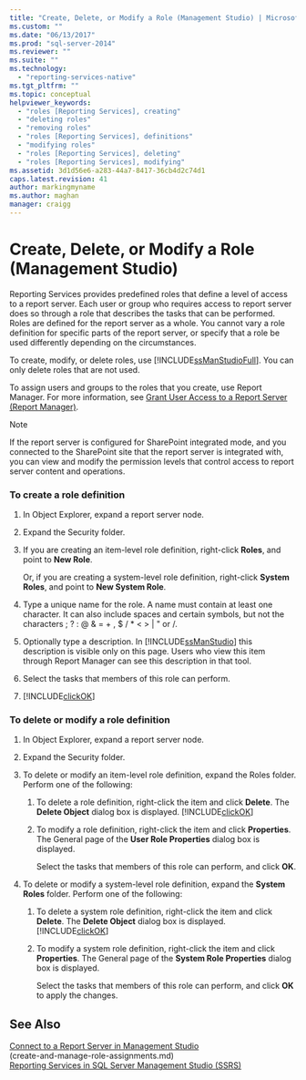 ```yaml
---
title: "Create, Delete, or Modify a Role (Management Studio) | Microsoft Docs"
ms.custom: ""
ms.date: "06/13/2017"
ms.prod: "sql-server-2014"
ms.reviewer: ""
ms.suite: ""
ms.technology: 
  - "reporting-services-native"
ms.tgt_pltfrm: ""
ms.topic: conceptual
helpviewer_keywords: 
  - "roles [Reporting Services], creating"
  - "deleting roles"
  - "removing roles"
  - "roles [Reporting Services], definitions"
  - "modifying roles"
  - "roles [Reporting Services], deleting"
  - "roles [Reporting Services], modifying"
ms.assetid: 3d1d56e6-a283-44a7-8417-36cb4d2c74d1
caps.latest.revision: 41
author: markingmyname
ms.author: maghan
manager: craigg
---
```

# Create, Delete, or Modify a Role (Management Studio)
  Reporting Services provides predefined roles that define a level of access to a report server. Each user or group who requires access to report server does so through a role that describes the tasks that can be performed. Roles are defined for the report server as a whole. You cannot vary a role definition for specific parts of the report server, or specify that a role be used differently depending on the circumstances.  
  
 To create, modify, or delete roles, use [!INCLUDE[ssManStudioFull](../../includes/ssmanstudiofull-md.md)]. You can only delete roles that are not used.  
  
 To assign users and groups to the roles that you create, use Report Manager. For more information, see [Grant User Access to a Report Server &#40;Report Manager&#41;](grant-user-access-to-a-report-server.md).  
  
> [!NOTE]  
>  If the report server is configured for SharePoint integrated mode, and you connected to the SharePoint site that the report server is integrated with, you can view and modify the permission levels that control access to report server content and operations.  
  
### To create a role definition  
  
1.  In Object Explorer, expand a report server node.  
  
2.  Expand the Security folder.  
  
3.  If you are creating an item-level role definition, right-click **Roles**, and point to **New Role**.  
  
     Or, if you are creating a system-level role definition, right-click **System Roles**, and point to **New System Role**.  
  
4.  Type a unique name for the role. A name must contain at least one character. It can also include spaces and certain symbols, but not the characters ; ? : \@ & = + , $ / * \< > | " or /.  
  
5.  Optionally type a description. In [!INCLUDE[ssManStudio](../../includes/ssmanstudio-md.md)] this description is visible only on this page. Users who view this item through Report Manager can see this description in that tool.  
  
6.  Select the tasks that members of this role can perform.  
  
7.  [!INCLUDE[clickOK](../../includes/clickok-md.md)]  
  
### To delete or modify a role definition  
  
1.  In Object Explorer, expand a report server node.  
  
2.  Expand the Security folder.  
  
3.  To delete or modify an item-level role definition, expand the Roles folder. Perform one of the following:  
  
    1.  To delete a role definition, right-click the item and click **Delete**. The **Delete Object** dialog box is displayed. [!INCLUDE[clickOK](../../includes/clickok-md.md)]  
  
    2.  To modify a role definition, right-click the item and click **Properties**. The General page of the **User Role Properties** dialog box is displayed.  
  
         Select the tasks that members of this role can perform, and click **OK**.  
  
4.  To delete or modify a system-level role definition, expand the **System Roles** folder. Perform one of the following:  
  
    1.  To delete a system role definition, right-click the item and click **Delete**. The **Delete Object** dialog box is displayed. [!INCLUDE[clickOK](../../includes/clickok-md.md)]  
  
    2.  To modify a system role definition, right-click the item and click **Properties**. The General page of the **System Role Properties** dialog box is displayed.  
  
         Select the tasks that members of this role can perform, and click **OK** to apply the changes.  
  
## See Also  
 [Connect to a Report Server in Management Studio](../tools/connect-to-a-report-server-in-management-studio.md)   
 (create-and-manage-role-assignments.md)   
 [Reporting Services in SQL Server Management Studio &#40;SSRS&#41;](../tools/reporting-services-in-sql-server-management-studio-ssrs.md)  
  
  
